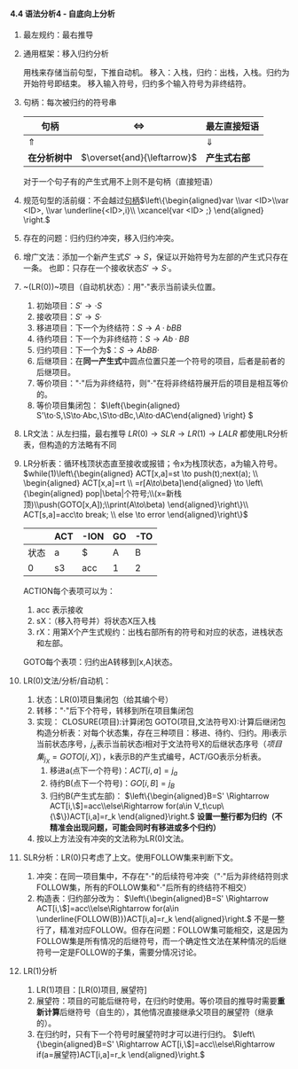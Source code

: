 #### 4.4 语法分析4 - 自底向上分析

1. 最左规约：最右推导

2. 通用框架：移入归约分析

   用栈来存储当前句型，下推自动机。
   移入：入栈，归约：出栈，入栈。归约为开始符号即结束。
   移入输入符号，归约多个输入符号为非终结符。

3. 句柄：每次被归约的符号串

   | 句柄           | $\iff$                      | 最左直接短语   |
   | -------------- | --------------------------- | -------------- |
   | $\Uparrow$     |                             | $\Downarrow$   |
   | **在分析树中** | $\overset{and}{\leftarrow}$ | **产生式右部** |

   对于一个句子有的产生式用不上则不是句柄（直接短语）

4. 规范句型的活前缀：不会越过<u>句柄</u>$\left\{\begin{aligned}var \\var <ID>\\var <ID>, \\var \underline{<ID>,i}\\ \xcancel{var <ID> ;} \end{aligned} \right.$

5. 存在的问题：归约归约冲突，移入归约冲突。

6. 增广文法：添加一个新产生式$S'\to S$，保证以开始符号为左部的产生式只存在一条。
   也即：只存在一个接收状态$S'\to S·$。

7. ~(LR(0))~项目（自动机状态）：用"·"表示当前读头位置。

   1. 初始项目：$S'\to ·S$
   2. 接收项目：$S'\to S·$
   3. 移进项目：下一个为终结符：$S\to A·bBB$
   4. 待约项目：下一个为非终结符：$S\to Ab·BB$
   5. 归约项目：下一个为\$：$S\to AbBB·$
   6. 后继项目：在**同一产生式**中圆点位置只差一个符号的项目，后者是前者的后继项目。
   7. 等价项目："·"后为非终结符，则"·"在将非终结符展开后的项目是相互等价的。
   8. 等价项目集闭包： $\left\{\begin{aligned} S'\to·S,\\S\to·Abc,\\S\to·dBc,\\A\to·dAC\end{aligned} \right\} $

8. LR文法：从左扫描，最右推导
   $LR(0)\to SLR \to LR(1) \to LALR$
   都使用LR分析表，但构造的方法略有不同

9. LR分析表：循环栈顶状态直至接收或报错；令x为栈顶状态，a为输入符号。
   $while(1)\left\{\begin{aligned} ACT[x,a]=st \to push(t);next(a); \\ \begin{aligned} ACT[x,a]=rt \\ =r[A\to\beta]\end{aligned} \to \left\{\begin{aligned}  pop|\beta|个符号;\\(x=新栈顶)\\push(GOTO[x,A]);\\print(A\to\beta) \end{aligned}\right\}\\ ACT[s,a]=acc\to break; \\ else \to error \end{aligned}\right\}$

   |      | ACT  | -ION | GO   | -TO  |
   | ---- | ---- | ---- | ---- | ---- |
   | 状态 | a    | $    | A    | B    |
   | 0    | s3   | acc  | 1    | 2    |

   ACTION每个表项可以为：

   1. acc 表示接收
   2. sX：（移入符号并）将状态X压入栈
   3. rX：用第X个产生式规约：出栈右部所有的符号和对应的状态，进栈状态和左部。

   GOTO每个表项：归约出A转移到[x,A]状态。

10. LR(0)文法/分析/自动机：

    1. 状态：LR(0)项目集闭包（给其编个号）
    2. 转移："·"后下个符号，转移到所在项目集闭包
    3. 实现：
       CLOSURE(项目):计算闭包
       GOTO(项目,文法符号X):计算后继闭包
       构造分析表：对每个状态集，存在三种项目：移进、待约、归约。用i表示当前状态序号，$j_x$表示当前状态i相对于文法符号X的后继状态序号（$项目集_{j_X} = GOTO[i,X]$），k表示B的产生式编号，ACT/GO表示分析表。
       1. 移进a(点下一个符号)：$ACT[i,a]=j_a$
       2. 待约B(点下一个符号)：$GO[i,B]=j_B$
       3. 归约B(产生式左部)：
          $\left\{\begin{aligned}B=S' \Rightarrow ACT[i,\$]=acc\\else\Rightarrow for(a\in V_t\cup\{\$\})ACT[i,a]=r_k  \end{aligned}\right.$
          **设置一整行都为归约（不精准会出现问题，可能会同时有移进或多个归约）**
    4. 按以上方法没有冲突的文法称为LR(0)文法。

11. SLR分析：LR(0)只考虑了上文。使用FOLLOW集来判断下文。

    1. 冲突：在同一项目集中，不存在"·"的后续符号冲突（"·"后为非终结符则求FOLLOW集，所有的FOLLOW集和"·"后所有的终结符不相交）
    2. 构造表：归约部分改为：
       $\left\{\begin{aligned}B=S' \Rightarrow ACT[i,\$]=acc\\else\Rightarrow for(a\in \underline{FOLLOW(B)})ACT[i,a]=r_k  \end{aligned}\right.$
       不是一整行了，精准对应FOLLOW。但存在问题：FOLLOW集可能相交，这是因为FOLLOW集是所有情况的后继符号，而一个确定性文法在某种情况的后继符号一定是FOLLOW的子集，需要分情况讨论。

12. LR(1)分析

    1. LR(1)项目：[LR(0)项目, 展望符]
    2. 展望符：项目的可能后继符号，在归约时使用。等价项目的推导时需要**重新计算**后继符号（自生的），其他情况直接继承父项目的展望符（继承的）。
    3. 在归约时，只有下一个符号时展望符时才可以进行归约。
       $\left\{\begin{aligned}B=S' \Rightarrow ACT[i,\$]=acc\\else\Rightarrow if(a=展望符)ACT[i,a]=r_k  \end{aligned}\right.$
